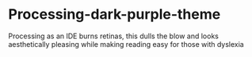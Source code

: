 # Processing-dark-purple-theme
Processing as an IDE burns retinas, this dulls the blow and looks aesthetically pleasing while making reading easy for those with dyslexia 

